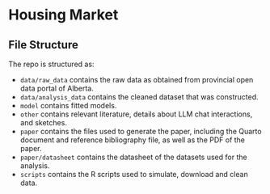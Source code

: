 # Housing Market





## File Structure
The repo is structured as:

-   `data/raw_data` contains the raw data as obtained from provincial open data portal of Alberta.
-   `data/analysis_data` contains the cleaned dataset that was constructed.
-   `model` contains fitted models. 
-   `other` contains relevant literature, details about LLM chat interactions, and sketches.
-   `paper` contains the files used to generate the paper, including the Quarto document and reference bibliography file, as well as the PDF of the paper. 
-    `paper/datasheet` contains the datasheet of the datasets used for the analysis.
-   `scripts` contains the R scripts used to simulate, download and clean data.
